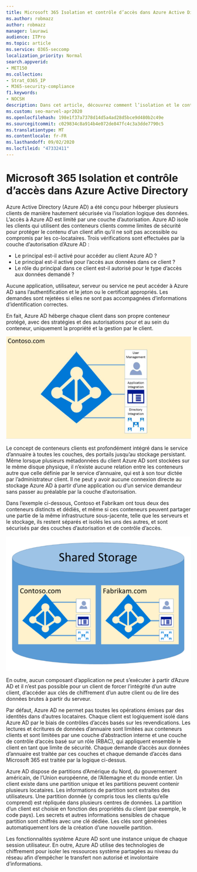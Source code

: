 ```yaml
---
title: Microsoft 365 Isolation et contrôle d’accès dans Azure Active Directory
ms.author: robmazz
author: robmazz
manager: laurawi
audience: ITPro
ms.topic: article
ms.service: O365-seccomp
localization_priority: Normal
search.appverid:
- MET150
ms.collection:
- Strat_O365_IP
- M365-security-compliance
f1.keywords:
- NOCSH
description: Dans cet article, découvrez comment l’isolation et le contrôle d’accès fonctionnent pour conserver les données de plusieurs clients isolés les uns des autres au sein Azure Active Directory.
ms.custom: seo-marvel-apr2020
ms.openlocfilehash: 198e1f37a7378d14d5a4ad28d5bce9d480b2c49e
ms.sourcegitcommit: c029834c8a914b4e072de847fc4c3a3dde7790c5
ms.translationtype: MT
ms.contentlocale: fr-FR
ms.lasthandoff: 09/02/2020
ms.locfileid: "47332411"
---
```

# <a name="microsoft-365-isolation-and-access-control-in-azure-active-directory"></a>Microsoft 365 Isolation et contrôle d’accès dans Azure Active Directory

Azure Active Directory (Azure AD) a été conçu pour héberger plusieurs clients de manière hautement sécurisée via l’isolation logique des données. L’accès à Azure AD est limité par une couche d’autorisation. Azure AD isole les clients qui utilisent des conteneurs clients comme limites de sécurité pour protéger le contenu d’un client afin qu’il ne soit pas accessible ou compromis par les co-locataires. Trois vérifications sont effectuées par la couche d’autorisation d’Azure AD :

- Le principal est-il activé pour accéder au client Azure AD ?
- Le principal est-il activé pour l’accès aux données dans ce client ?
- Le rôle du principal dans ce client est-il autorisé pour le type d’accès aux données demandé ?

Aucune application, utilisateur, serveur ou service ne peut accéder à Azure AD sans l’authentification et le jeton ou le certificat appropriés. Les demandes sont rejetées si elles ne sont pas accompagnées d’informations d’identification correctes.

En fait, Azure AD héberge chaque client dans son propre conteneur protégé, avec des stratégies et des autorisations pour et au sein du conteneur, uniquement la propriété et la gestion par le client.
 
![Conteneur Azure](../media/office-365-isolation-azure-container.png)

Le concept de conteneurs clients est profondément intégré dans le service d’annuaire à toutes les couches, des portails jusqu’au stockage persistant. Même lorsque plusieurs métadonnées du client Azure AD sont stockées sur le même disque physique, il n’existe aucune relation entre les conteneurs autre que celle définie par le service d’annuaire, qui est à son tour dictée par l’administrateur client. Il ne peut y avoir aucune connexion directe au stockage Azure AD à partir d’une application ou d’un service demandeur sans passer au préalable par la couche d’autorisation.

Dans l’exemple ci-dessous, Contoso et Fabrikam ont tous deux des conteneurs distincts et dédiés, et même si ces conteneurs peuvent partager une partie de la même infrastructure sous-jacente, telle que les serveurs et le stockage, ils restent séparés et isolés les uns des autres, et sont sécurisés par des couches d’autorisation et de contrôle d’accès.
 
![Conteneurs dédiés Azure](../media/office-365-isolation-azure-dedicated-containers.png)

En outre, aucun composant d’application ne peut s’exécuter à partir d’Azure AD et il n’est pas possible pour un client de forcer l’intégrité d’un autre client, d’accéder aux clés de chiffrement d’un autre client ou de lire des données brutes à partir du serveur.

Par défaut, Azure AD ne permet pas toutes les opérations émises par des identités dans d’autres locataires. Chaque client est logiquement isolé dans Azure AD par le biais de contrôles d’accès basés sur les revendications. Les lectures et écritures de données d’annuaire sont limitées aux conteneurs clients et sont limitées par une couche d’abstraction interne et une couche de contrôle d’accès basé sur un rôle (RBAC), qui appliquent ensemble le client en tant que limite de sécurité. Chaque demande d’accès aux données d’annuaire est traitée par ces couches et chaque demande d’accès dans Microsoft 365 est traitée par la logique ci-dessus.

Azure AD dispose de partitions d’Amérique du Nord, du gouvernement américain, de l’Union européenne, de l’Allemagne et du monde entier. Un client existe dans une partition unique et les partitions peuvent contenir plusieurs locataires. Les informations de partition sont extraites des utilisateurs. Une partition donnée (y compris tous les clients qu’elle comprend) est répliquée dans plusieurs centres de données. La partition d’un client est choisie en fonction des propriétés du client (par exemple, le code pays). Les secrets et autres informations sensibles de chaque partition sont chiffrés avec une clé dédiée. Les clés sont générées automatiquement lors de la création d’une nouvelle partition.

Les fonctionnalités système Azure AD sont une instance unique de chaque session utilisateur. En outre, Azure AD utilise des technologies de chiffrement pour isoler les ressources système partagées au niveau du réseau afin d’empêcher le transfert non autorisé et involontaire d’informations.
